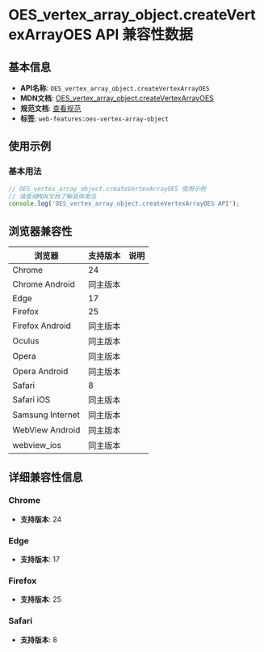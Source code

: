 # OES_vertex_array_object.createVertexArrayOES API 兼容性数据

## 基本信息

- **API名称**: `OES_vertex_array_object.createVertexArrayOES`
- **MDN文档**: [OES_vertex_array_object.createVertexArrayOES](https://developer.mozilla.org/docs/Web/API/OES_vertex_array_object/createVertexArrayOES)
- **规范文档**: [查看规范](https://registry.khronos.org/webgl/extensions/OES_vertex_array_object/)
- **标签**: `web-features:oes-vertex-array-object`

## 使用示例

### 基本用法

```javascript
// OES_vertex_array_object.createVertexArrayOES 使用示例
// 请查阅MDN文档了解具体用法
console.log('OES_vertex_array_object.createVertexArrayOES API');
```

## 浏览器兼容性

| 浏览器 | 支持版本 | 说明 |
|--------|----------|------|
| Chrome | 24 |  |
| Chrome Android | 同主版本 |  |
| Edge | 17 |  |
| Firefox | 25 |  |
| Firefox Android | 同主版本 |  |
| Oculus | 同主版本 |  |
| Opera | 同主版本 |  |
| Opera Android | 同主版本 |  |
| Safari | 8 |  |
| Safari iOS | 同主版本 |  |
| Samsung Internet | 同主版本 |  |
| WebView Android | 同主版本 |  |
| webview_ios | 同主版本 |  |

## 详细兼容性信息

### Chrome

- **支持版本**: 24

### Edge

- **支持版本**: 17

### Firefox

- **支持版本**: 25

### Safari

- **支持版本**: 8

